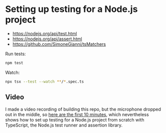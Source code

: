 # Setting up testing for a Node.js project

- <https://nodejs.org/api/test.html>
- <https://nodejs.org/api/assert.html>
- <https://github.com/SimoneGianni/tsMatchers>

Run tests:

```bash
npm test
```

Watch:

```bash
npx tsx --test --watch **/*.spec.ts
```

## Video

I made a video recording of building this repo, but the microphone dropped out in the middle, so [here are the first 10 minutes](https://www.youtube.com/watch?v=I9EIk9klpZI), which nevertheless shows how to set up testing for a Node.js project from scratch with TypeScript, the Node.js test runner and assertion library.
